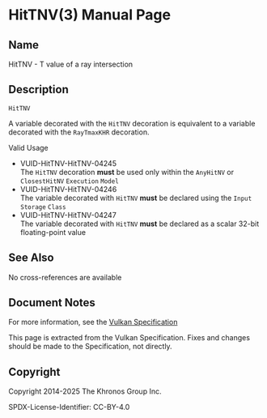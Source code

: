 # HitTNV(3) Manual Page

## Name

HitTNV - T value of a ray intersection



## [](#_description)Description

`HitTNV`

A variable decorated with the `HitTNV` decoration is equivalent to a variable decorated with the `RayTmaxKHR` decoration.

Valid Usage

- [](#VUID-HitTNV-HitTNV-04245)VUID-HitTNV-HitTNV-04245  
  The `HitTNV` decoration **must** be used only within the `AnyHitNV` or `ClosestHitNV` `Execution` `Model`
- [](#VUID-HitTNV-HitTNV-04246)VUID-HitTNV-HitTNV-04246  
  The variable decorated with `HitTNV` **must** be declared using the `Input` `Storage` `Class`
- [](#VUID-HitTNV-HitTNV-04247)VUID-HitTNV-HitTNV-04247  
  The variable decorated with `HitTNV` **must** be declared as a scalar 32-bit floating-point value

## [](#_see_also)See Also

No cross-references are available

## [](#_document_notes)Document Notes

For more information, see the [Vulkan Specification](https://registry.khronos.org/vulkan/specs/latest/html/vkspec.html#HitTNV)

This page is extracted from the Vulkan Specification. Fixes and changes should be made to the Specification, not directly.

## [](#_copyright)Copyright

Copyright 2014-2025 The Khronos Group Inc.

SPDX-License-Identifier: CC-BY-4.0